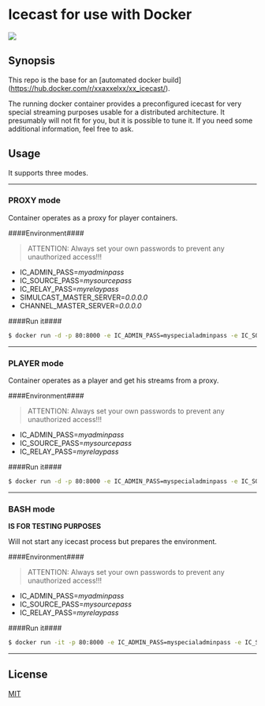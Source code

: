 # Icecast for use with Docker

[![](http://dockeri.co/image/xxaxxelxx/xx_icecast)](https://index.docker.io/u/xxaxxelxx/xx_icecast/)

## Synopsis
This repo is the base for an [automated docker build] (https://hub.docker.com/r/xxaxxelxx/xx_icecast/).

The running docker container provides a preconfigured icecast for very special streaming purposes usable for a distributed architecture.
It presumably will not fit for you, but it is possible to tune it. If you need some additional information, feel free to ask.

## Usage

It supports three modes.

***
### PROXY mode
Container operates as a proxy for player containers.

####Environment####
> ATTENTION: Always set your own passwords to prevent any unauthorized access!!!

- IC_ADMIN_PASS=*myadminpass*
- IC_SOURCE_PASS=*mysourcepass*
- IC_RELAY_PASS=*myrelaypass*
- SIMULCAST_MASTER_SERVER=*0.0.0.0*
- CHANNEL_MASTER_SERVER=*0.0.0.0*

####Run it####
```bash
$ docker run -d -p 80:8000 -e IC_ADMIN_PASS=myspecialadminpass -e IC_SOURCE_PASS=*myspecialsourcepass -e IC_RELAY_PASS=*myspecialrelaypass -e SIMULCAST_MASTER_SERVER=address -e CHANNEL_MASTER_SERVER=address --name mycontainername xxaxxelxx/xx_icecast proxy
```
***

### PLAYER mode
Container operates as a player and get his streams from a proxy.

####Environment####
> ATTENTION: Always set your own passwords to prevent any unauthorized access!!!

- IC_ADMIN_PASS=*myadminpass*
- IC_SOURCE_PASS=*mysourcepass*
- IC_RELAY_PASS=*myrelaypass*

####Run it####
```bash
$ docker run -d -p 80:8000 -e IC_ADMIN_PASS=myspecialadminpass -e IC_SOURCE_PASS=*myspecialsourcepass -e IC_RELAY_PASS=*myspecialrelaypass --name mycontainername xxaxxelxx/xx_icecast player
```
***

### BASH mode
**IS FOR TESTING PURPOSES**

Will not start any icecast process but prepares the environment.

####Environment####
> ATTENTION: Always set your own passwords to prevent any unauthorized access!!!

- IC_ADMIN_PASS=*myadminpass*
- IC_SOURCE_PASS=*mysourcepass*
- IC_RELAY_PASS=*myrelaypass*

####Run it####
```bash
$ docker run -it -p 80:8000 -e IC_ADMIN_PASS=myspecialadminpass -e IC_SOURCE_PASS=*myspecialsourcepass -e IC_RELAY_PASS=*myspecialrelaypass -e SIMULCAST_MASTER_SERVER=address -e CHANNEL_MASTER_SERVER=address --name mycontainername xxaxxelxx/xx_icecast
```
***

## License

[MIT](https://github.com/xxaxxelxx/xx_icecast/blob/master/LICENSE.md)
